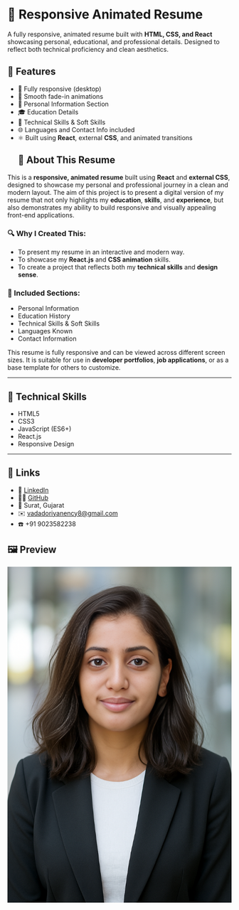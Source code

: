 # 💼 Responsive Animated Resume 

A fully responsive, animated resume built with **HTML, CSS, and React** showcasing personal, educational, and professional details. Designed to reflect both technical proficiency and clean aesthetics.
## 🚀 Features

- 📱 Fully responsive (desktop)
- 🎨 Smooth fade-in animations
- 👤 Personal Information Section
- 🎓 Education  Details
- 🧠 Technical Skills & Soft Skills
- 🌐 Languages and Contact Info included
- ⚛️ Built using **React**, external **CSS**, and animated transitions
    ## 📝 About This Resume

This is a **responsive, animated resume** built using **React** and **external CSS**, designed to showcase my personal and professional journey in a clean and modern layout. The aim of this project is to present a digital version of my resume that not only highlights my **education**, **skills**, and **experience**, but also demonstrates my ability to build responsive and visually appealing front-end applications.

### 🔍 Why I Created This:
- To present my resume in an interactive and modern way.
- To showcase my **React.js** and **CSS animation** skills.
- To create a project that reflects both my **technical skills** and **design sense**.

### 📂 Included Sections:
- Personal Information
- Education History
- Technical Skills & Soft Skills
- Languages Known
- Contact Information

This resume is fully responsive and can be viewed across different screen sizes. It is suitable for use in **developer portfolios**, **job applications**, or as a base template for others to customize.


---
## 🧠 Technical Skills
- HTML5
- CSS3
- JavaScript (ES6+)
- React.js
- Responsive Design

---
## 🔗 Links

- 💼 [LinkedIn](https://www.linkedin.com/in/nency-vadadoriya-3969052ba/)
- 👨‍💻 [GitHub](https://github.com/nencyvadadoriya)
- 📍 Surat, Gujarat
- ✉️ vadadoriyanency8@gmail.com
- ☎️ +91 9023582238


## 🖼️ Preview
![Profile](./src/assets/profile.png)
